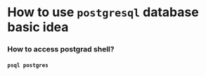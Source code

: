 # How to use `postgresql` database basic idea

### How to access postgrad shell?
#### `psql postgres`



